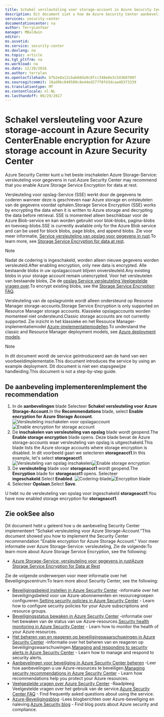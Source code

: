 ```yaml
---
title: Schakel versleuteling voor storage-account in Azure Security Center | Microsoft Docs
description: Dit document ziet u hoe de Azure Security Center aanbevelingen implementeren ** versleuteling voor Azure Storage Account ** inschakelen.
services: security-center
documentationcenter: na
author: TerryLanfear
manager: MBaldwin
editor: 
ms.assetid: 
ms.service: security-center
ms.devlang: na
ms.topic: article
ms.tgt_pltfrm: na
ms.workload: na
ms.date: 12/20/2016
ms.author: terrylan
ms.openlocfilehash: b7b2e8a12cbab68da9c8fcc348e8e3c543607007
ms.sourcegitcommit: 18ad9bc049589c8e44ed277f8f43dcaa483f3339
ms.translationtype: MT
ms.contentlocale: nl-NL
ms.lasthandoff: 08/29/2017
---
```

# <a name="enable-encryption-for-azure-storage-account-in-azure-security-center"></a><span data-ttu-id="476d2-103">Schakel versleuteling voor Azure storage-account in Azure Security Center</span><span class="sxs-lookup"><span data-stu-id="476d2-103">Enable encryption for Azure storage account in Azure Security Center</span></span>
<span data-ttu-id="476d2-104">Azure Security Center kunt u het beste inschakelen Azure Storage-Service: versleuteling voor gegevens in rust.</span><span class="sxs-lookup"><span data-stu-id="476d2-104">Azure Security Center may recommend that you enable Azure Storage Service Encryption for data at rest.</span></span>

<span data-ttu-id="476d2-105">Versleuteling voor opslag-Service (SSE) werkt door de gegevens te coderen wanneer deze is geschreven naar Azure storage en ontsleutelen van de gegevens voordat ophalen.</span><span class="sxs-lookup"><span data-stu-id="476d2-105">Storage Service Encryption (SSE) works by encrypting the data when it is written to Azure storage and decrypting the data before retrieval.</span></span>  <span data-ttu-id="476d2-106">SSE is momenteel alleen beschikbaar voor de Azure Blob-service en kan worden gebruikt voor blok-blobs, pagina-blobs en toevoeg-blobs.</span><span class="sxs-lookup"><span data-stu-id="476d2-106">SSE is currently available only for the Azure Blob service and can be used for block blobs, page blobs, and append blobs.</span></span>  <span data-ttu-id="476d2-107">Zie voor meer informatie, [Service versleuteling van opslag voor gegevens in rust](../storage/common/storage-service-encryption.md).</span><span class="sxs-lookup"><span data-stu-id="476d2-107">To learn more, see [Storage Service Encryption for data at rest](../storage/common/storage-service-encryption.md).</span></span>


> [!Note]
> <span data-ttu-id="476d2-108">Nadat de codering is ingeschakeld, worden alleen nieuwe gegevens worden versleuteld.</span><span class="sxs-lookup"><span data-stu-id="476d2-108">After enabling encryption, only new data is encrypted.</span></span> <span data-ttu-id="476d2-109">Alle bestaande blobs in uw opslagaccount blijven onversleuteld.</span><span class="sxs-lookup"><span data-stu-id="476d2-109">Any existing blobs in your storage account remain unencrypted.</span></span> <span data-ttu-id="476d2-110">Voor het versleutelen van bestaande blobs, Zie de [opslag Service versleuteling Veelgestelde vragen over](../storage/common/storage-service-encryption.md#frequently-asked-questions-about-storage-service-encryption-for-data-at-rest).</span><span class="sxs-lookup"><span data-stu-id="476d2-110">To encrypt existing blobs, see the [Storage Service Encryption FAQ](../storage/common/storage-service-encryption.md#frequently-asked-questions-about-storage-service-encryption-for-data-at-rest).</span></span>
>
>

<span data-ttu-id="476d2-111">Versleuteling van de opslagruimte wordt alleen ondersteund op Resource Manager storage-accounts.</span><span class="sxs-lookup"><span data-stu-id="476d2-111">Storage Service Encryption is only supported on Resource Manager storage accounts.</span></span> <span data-ttu-id="476d2-112">Klassieke opslagaccounts worden momenteel niet ondersteund.</span><span class="sxs-lookup"><span data-stu-id="476d2-112">Classic storage accounts are not currently supported.</span></span> <span data-ttu-id="476d2-113">Zie inzicht in het klassieke en het Resource Manager-implementatiemodel [Azure-implementatiemodellen](../azure-classic-rm.md).</span><span class="sxs-lookup"><span data-stu-id="476d2-113">To understand the classic and Resource Manager deployment models, see [Azure deployment models](../azure-classic-rm.md).</span></span>

> [!NOTE]
> <span data-ttu-id="476d2-114">In dit document wordt de service geïntroduceerd aan de hand van een voorbeeldimplementatie.</span><span class="sxs-lookup"><span data-stu-id="476d2-114">This document introduces the service by using an example deployment.</span></span>  <span data-ttu-id="476d2-115">Dit document is niet een stapsgewijze handleiding.</span><span class="sxs-lookup"><span data-stu-id="476d2-115">This document is not a step-by-step guide.</span></span>
>
>

## <a name="implement-the-recommendation"></a><span data-ttu-id="476d2-116">De aanbeveling implementeren</span><span class="sxs-lookup"><span data-stu-id="476d2-116">Implement the recommendation</span></span>
1. <span data-ttu-id="476d2-117">In de **aanbevelingen** blade Selecteer **Schakel versleuteling voor Azure Storage-Account**.</span><span class="sxs-lookup"><span data-stu-id="476d2-117">In the **Recommendations** blade, select **Enable encryption for Azure Storage Account**.</span></span>
   <span data-ttu-id="476d2-118">![Versleuteling inschakelen voor opslagaccount][1]</span><span class="sxs-lookup"><span data-stu-id="476d2-118">![Enable encryption for storage account][1]</span></span>
2. <span data-ttu-id="476d2-119">De **inschakelen van versleuteling van opslag** blade wordt geopend.</span><span class="sxs-lookup"><span data-stu-id="476d2-119">The **Enable storage encryption** blade opens.</span></span> <span data-ttu-id="476d2-120">Deze blade bevat de Azure storage-accounts waar versleuteling van opslag is uitgeschakeld.</span><span class="sxs-lookup"><span data-stu-id="476d2-120">This blade lists the Azure storage accounts where storage encryption is disabled.</span></span> <span data-ttu-id="476d2-121">In dit voorbeeld gaan we selecteren **storageacct1**.</span><span class="sxs-lookup"><span data-stu-id="476d2-121">In this example, let's select **storageacct1**.</span></span>
   <span data-ttu-id="476d2-122">![Versleuteling van opslag inschakelen][2]</span><span class="sxs-lookup"><span data-stu-id="476d2-122">![Enable storage encryption][2]</span></span>
3. <span data-ttu-id="476d2-123">De **versleuteling** blade voor **storageacct1** wordt geopend.</span><span class="sxs-lookup"><span data-stu-id="476d2-123">The **Encryption** blade for **storageacct1** opens.</span></span> <span data-ttu-id="476d2-124">Selecteer **ingeschakeld**.</span><span class="sxs-lookup"><span data-stu-id="476d2-124">Select **Enabled**.</span></span>
   <span data-ttu-id="476d2-125">![Codering-blade][3]</span><span class="sxs-lookup"><span data-stu-id="476d2-125">![Encryption blade][3]</span></span>
4. <span data-ttu-id="476d2-126">Selecteer **Opslaan**.</span><span class="sxs-lookup"><span data-stu-id="476d2-126">Select **Save**.</span></span>

<span data-ttu-id="476d2-127">U hebt nu de versleuteling van opslag voor ingeschakeld **storageacct1**.</span><span class="sxs-lookup"><span data-stu-id="476d2-127">You have now enabled storage encryption for **storageacct1**.</span></span>


## <a name="see-also"></a><span data-ttu-id="476d2-128">Zie ook</span><span class="sxs-lookup"><span data-stu-id="476d2-128">See also</span></span>
<span data-ttu-id="476d2-129">Dit document hebt u geleerd hoe u de aanbeveling Security Center implementeert "Schakel versleuteling voor Azure Storage-Account."</span><span class="sxs-lookup"><span data-stu-id="476d2-129">This document showed you how to implement the Security Center recommendation "Enable encryption for Azure Storage Account."</span></span> <span data-ttu-id="476d2-130">Voor meer informatie over Azure Storage-Service: versleuteling, Zie de volgende:</span><span class="sxs-lookup"><span data-stu-id="476d2-130">To learn more about Azure Storage Service Encryption, see the following:</span></span>

* [<span data-ttu-id="476d2-131">Azure Storage-Service: versleuteling voor gegevens in rust</span><span class="sxs-lookup"><span data-stu-id="476d2-131">Azure Storage Service Encryption for Data at Rest</span></span>](../storage/common/storage-service-encryption.md)

<span data-ttu-id="476d2-132">Zie de volgende onderwerpen voor meer informatie over het Beveiligingscentrum:</span><span class="sxs-lookup"><span data-stu-id="476d2-132">To learn more about Security Center, see the following:</span></span>

* <span data-ttu-id="476d2-133">[Beveiligingsbeleid instellen in Azure Security Center](security-center-policies.md) -informatie over het beveiligingsbeleid voor uw Azure-abonnementen en resourcegroepen configureren.</span><span class="sxs-lookup"><span data-stu-id="476d2-133">[Setting security policies in Azure Security Center](security-center-policies.md) - Learn how to configure security policies for your Azure subscriptions and resource groups.</span></span>
* <span data-ttu-id="476d2-134">[Beveiligingsstatus bewaken in Azure Security Center](security-center-monitoring.md) -informatie over het bewaken van de status van uw Azure-resources.</span><span class="sxs-lookup"><span data-stu-id="476d2-134">[Security health monitoring in Azure Security Center](security-center-monitoring.md) - Learn how to monitor the health of your Azure resources.</span></span>
* <span data-ttu-id="476d2-135">[Het beheren van en reageren op beveiligingswaarschuwingen in Azure Security Center](security-center-managing-and-responding-alerts.md) -informatie over het beheren van en reageren op beveiligingswaarschuwingen.</span><span class="sxs-lookup"><span data-stu-id="476d2-135">[Managing and responding to security alerts in Azure Security Center](security-center-managing-and-responding-alerts.md) - Learn how to manage and respond to security alerts.</span></span>
* <span data-ttu-id="476d2-136">[Aanbevelingen voor beveiliging in Azure Security Center beheren](security-center-recommendations.md) -Leer hoe aanbevelingen u uw Azure-resources te beveiligen.</span><span class="sxs-lookup"><span data-stu-id="476d2-136">[Managing security recommendations in Azure Security Center](security-center-recommendations.md) - Learn how recommendations help you protect your Azure resources.</span></span>
* <span data-ttu-id="476d2-137">[Veelgestelde vragen over Azure Security Center](security-center-faq.md) -Raadpleeg Veelgestelde vragen over het gebruik van de service.</span><span class="sxs-lookup"><span data-stu-id="476d2-137">[Azure Security Center FAQ](security-center-faq.md) - Find frequently asked questions about using the service.</span></span>
* <span data-ttu-id="476d2-138">[Azure-Beveiligingsblog](http://blogs.msdn.com/b/azuresecurity/) -Lees blogberichten over Azure-beveiliging en naleving.</span><span class="sxs-lookup"><span data-stu-id="476d2-138">[Azure Security blog](http://blogs.msdn.com/b/azuresecurity/) - Find blog posts about Azure security and compliance.</span></span>

<!--Image references-->
[1]: ./media/security-center-enable-encryption-for-storage-account/enable-encryption-for-storage-account.png
[2]: ./media/security-center-enable-encryption-for-storage-account/enable-storage-encryption.png
[3]: ./media/security-center-enable-encryption-for-storage-account/encryption-blade.png
